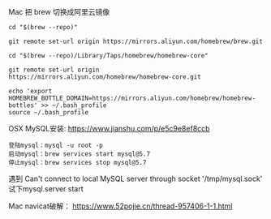 
Mac 把 brew 切换成阿里云镜像
```
cd "$(brew --repo)"
 
git remote set-url origin https://mirrors.aliyun.com/homebrew/brew.git
 
cd "$(brew --repo)/Library/Taps/homebrew/homebrew-core"
 
git remote set-url origin https://mirrors.aliyun.com/homebrew/homebrew-core.git
 
echo 'export HOMEBREW_BOTTLE_DOMAIN=https://mirrors.aliyun.com/homebrew/homebrew-bottles' >> ~/.bash_profile
source ~/.bash_profile
```

OSX MySQL安装:
https://www.jianshu.com/p/e5c9e8ef8ccb
```
登陆mysql：mysql -u root -p
启动mysql：brew services start mysql@5.7
停止mysql：brew services stop mysql@5.7
```

遇到 Can't connect to local MySQL server through socket '/tmp/mysql.sock'
试下mysql.server start

Mac navicat破解：
https://www.52pojie.cn/thread-957406-1-1.html